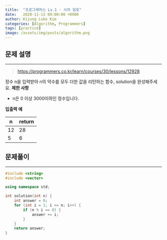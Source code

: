 ```yaml
---
title:  "프로그래머스 Lv.1 - 시저 암호"
date:   2020-11-13 09:00:00 +0900
author: Kijung Luke Kim
categories: [Algorithm, Programmers]
tags: [practice]
image: /assets/img/posts/algorithm.png
---
```


## 문제 설명
---

> https://programmers.co.kr/learn/courses/30/lessons/12928

정수 n을 입력받아 n의 약수를 모두 더한 값을 리턴하는 함수, solution을 완성해주세요.
**제한 사항**   

- n은 0 이상 3000이하인 정수입니다.

**입출력 예**

|n|return|
|---|---|
|12|28|
|5|6|

## 문제풀이
---

```cpp
#include <string>
#include <vector>

using namespace std;

int solution(int n) {
    int answer = 0;
    for (int i = 1; i <= n; i++) {
        if (n % i == 0) {
            answer += i;
        }
    }
    return answer;
}
```
